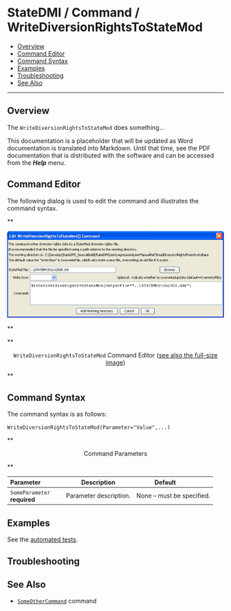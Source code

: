 # StateDMI / Command / WriteDiversionRightsToStateMod #

* [Overview](#overview)
* [Command Editor](#command-editor)
* [Command Syntax](#command-syntax)
* [Examples](#examples)
* [Troubleshooting](#troubleshooting)
* [See Also](#see-also)

-------------------------

## Overview ##

The `WriteDiversionRightsToStateMod` does something...

This documentation is a placeholder that will be updated as Word documentation is translated into Markdown.
Until that time, see the PDF documentation that is distributed with the software and can be accessed
from the ***Help*** menu.

## Command Editor ##

The following dialog is used to edit the command and illustrates the command syntax.

**<p style="text-align: center;">
![WriteDiversionRightsToStateMod](WriteDiversionRightsToStateMod.png)
</p>**

**<p style="text-align: center;">
`WriteDiversionRightsToStateMod` Command Editor (<a href="../WriteDiversionRightsToStateMod.png">see also the full-size image</a>)
</p>**

## Command Syntax ##

The command syntax is as follows:

```text
WriteDiversionRightsToStateMod(Parameter="Value",...)
```
**<p style="text-align: center;">
Command Parameters
</p>**

| **Parameter**&nbsp;&nbsp;&nbsp;&nbsp;&nbsp;&nbsp;&nbsp;&nbsp;&nbsp;&nbsp;&nbsp;&nbsp; | **Description** | **Default**&nbsp;&nbsp;&nbsp;&nbsp;&nbsp;&nbsp;&nbsp;&nbsp;&nbsp;&nbsp; |
| --------------|-----------------|----------------- |
|`SomeParameter`<br>**required**|Parameter description.|None – must be specified.|

## Examples ##

See the [automated tests](https://github.com/OpenCDSS/cdss-app-statedmi-test/tree/master/test/regression/commands/WriteDiversionRightsToStateMod).

## Troubleshooting ##

## See Also ##

* [`SomeOtherCommand`](../SomeOtherCommand/SomeOtherCommand) command
